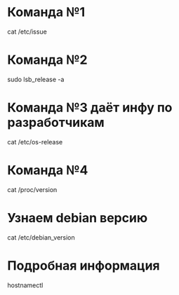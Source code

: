 # Команда №1 
cat /etc/issue 

# Команда №2
sudo lsb_release -a

# Команда №3 даёт инфу по разработчикам
cat /etc/os-release

# Команда №4
cat /proc/version


# Узнаем debian версию
cat /etc/debian_version


# Подробная информация
hostnamectl
